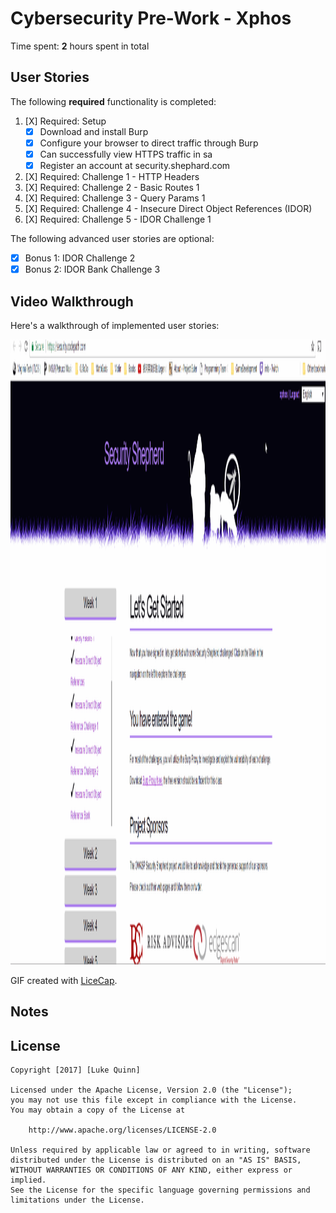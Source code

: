 # Cybersecurity Pre-Work - **Xphos** 

Time spent: **2** hours spent in total 

## User Stories

The following **required** functionality is completed:

1. [X]  Required: Setup 
    -  [X]  Download and install Burp
    -  [X]  Configure your browser to direct traffic through Burp
    -  [X]  Can successfully view HTTPS traffic in sa
    -  [X]  Register an account at security.shephard.com
  
2. [X]  Required: Challenge 1 - HTTP Headers
3. [X]  Required: Challenge 2 - Basic Routes 1
4. [X]  Required: Challenge 3 - Query Params 1
5. [X]  Required: Challenge 4 - Insecure Direct Object References (IDOR)
6. [X]  Required: Challenge 5 - IDOR Challenge 1 

The following advanced user stories are optional:

* [X]  Bonus 1: IDOR Challenge 2 
* [X]  Bonus 2: IDOR Bank Challenge 3

## Video Walkthrough

Here's a walkthrough of implemented user stories:

<img src='./AssignmentComplete.gif' title='Video Walkthrough' width='1000' height='1000' alt='Video Walkthrough' />

GIF created with [LiceCap](http://www.cockos.com/licecap/).

## Notes



## License

    Copyright [2017] [Luke Quinn]

    Licensed under the Apache License, Version 2.0 (the "License");
    you may not use this file except in compliance with the License.
    You may obtain a copy of the License at

        http://www.apache.org/licenses/LICENSE-2.0

    Unless required by applicable law or agreed to in writing, software
    distributed under the License is distributed on an "AS IS" BASIS,
    WITHOUT WARRANTIES OR CONDITIONS OF ANY KIND, either express or implied.
    See the License for the specific language governing permissions and
    limitations under the License.
